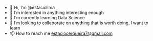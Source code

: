 - 👋 Hi, I’m @estaciolima
- 👀 I’m interested in anything interesting enough
- 🌱 I’m currently learning Data Science
- 💞️ I’m looking to collaborate on anything that is worth doing, I want to learn
- 📫 How to reach me estaciocerqueira7@gmail.com

<!---
estaciolima/estaciolima is a ✨ special ✨ repository because its `README.md` (this file) appears on your GitHub profile.
You can click the Preview link to take a look at your changes.
--->
